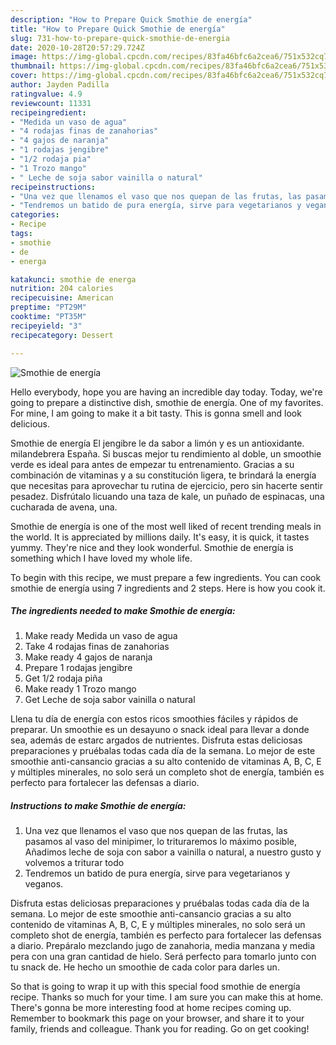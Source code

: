 ```yaml
---
description: "How to Prepare Quick Smothie de energía"
title: "How to Prepare Quick Smothie de energía"
slug: 731-how-to-prepare-quick-smothie-de-energia
date: 2020-10-28T20:57:29.724Z
image: https://img-global.cpcdn.com/recipes/83fa46bfc6a2cea6/751x532cq70/smothie-de-energia-foto-principal.jpg
thumbnail: https://img-global.cpcdn.com/recipes/83fa46bfc6a2cea6/751x532cq70/smothie-de-energia-foto-principal.jpg
cover: https://img-global.cpcdn.com/recipes/83fa46bfc6a2cea6/751x532cq70/smothie-de-energia-foto-principal.jpg
author: Jayden Padilla
ratingvalue: 4.9
reviewcount: 11331
recipeingredient:
- "Medida un vaso de agua"
- "4 rodajas finas de zanahorias"
- "4 gajos de naranja"
- "1 rodajas jengibre"
- "1/2 rodaja pia"
- "1 Trozo mango"
- " Leche de soja sabor vainilla o natural"
recipeinstructions:
- "Una vez que llenamos el vaso que nos quepan de las frutas, las pasamos al vaso del minipimer, lo trituraremos lo máximo posible, Añadimos leche de soja con sabor a vainilla o natural, a nuestro gusto y volvemos a triturar todo"
- "Tendremos un batido de pura energía, sirve para vegetarianos y veganos."
categories:
- Recipe
tags:
- smothie
- de
- energa

katakunci: smothie de energa 
nutrition: 204 calories
recipecuisine: American
preptime: "PT29M"
cooktime: "PT35M"
recipeyield: "3"
recipecategory: Dessert

---
```



![Smothie de energía](https://img-global.cpcdn.com/recipes/83fa46bfc6a2cea6/751x532cq70/smothie-de-energia-foto-principal.jpg)

Hello everybody, hope you are having an incredible day today. Today, we're going to prepare a distinctive dish, smothie de energía. One of my favorites. For mine, I am going to make it a bit tasty. This is gonna smell and look delicious.

Smothie de energía El jengibre le da sabor a limón y es un antioxidante. milandebrera España. Si buscas mejor tu rendimiento al doble, un smoothie verde es ideal para antes de empezar tu entrenamiento. Gracias a su combinación de vitaminas y a su constitución ligera, te brindará la energía que necesitas para aprovechar tu rutina de ejercicio, pero sin hacerte sentir pesadez. Disfrútalo licuando una taza de kale, un puñado de espinacas, una cucharada de avena, una.

Smothie de energía is one of the most well liked of recent trending meals in the world. It is appreciated by millions daily. It's easy, it is quick, it tastes yummy. They're nice and they look wonderful. Smothie de energía is something which I have loved my whole life.


To begin with this recipe, we must prepare a few ingredients. You can cook smothie de energía using 7 ingredients and 2 steps. Here is how you cook it.

<!--inarticleads1-->

##### The ingredients needed to make Smothie de energía:

1. Make ready Medida un vaso de agua
1. Take 4 rodajas finas de zanahorias
1. Make ready 4 gajos de naranja
1. Prepare 1 rodajas jengibre
1. Get 1/2 rodaja piña
1. Make ready 1 Trozo mango
1. Get  Leche de soja sabor vainilla o natural


Llena tu día de energía con estos ricos smoothies fáciles y rápidos de preparar. Un smoothie es un desayuno o snack ideal para llevar a donde sea, además de estarc argados de nutrientes. Disfruta estas deliciosas preparaciones y pruébalas todas cada día de la semana. Lo mejor de este smoothie anti-cansancio gracias a su alto contenido de vitaminas A, B, C, E y múltiples minerales, no solo será un completo shot de energía, también es perfecto para fortalecer las defensas a diario. 

<!--inarticleads2-->

##### Instructions to make Smothie de energía:

1. Una vez que llenamos el vaso que nos quepan de las frutas, las pasamos al vaso del minipimer, lo trituraremos lo máximo posible, Añadimos leche de soja con sabor a vainilla o natural, a nuestro gusto y volvemos a triturar todo
1. Tendremos un batido de pura energía, sirve para vegetarianos y veganos.


Disfruta estas deliciosas preparaciones y pruébalas todas cada día de la semana. Lo mejor de este smoothie anti-cansancio gracias a su alto contenido de vitaminas A, B, C, E y múltiples minerales, no solo será un completo shot de energía, también es perfecto para fortalecer las defensas a diario. Prepáralo mezclando jugo de zanahoria, media manzana y media pera con una gran cantidad de hielo. Será perfecto para tomarlo junto con tu snack de. He hecho un smoothie de cada color para darles un. 

So that is going to wrap it up with this special food smothie de energía recipe. Thanks so much for your time. I am sure you can make this at home. There's gonna be more interesting food at home recipes coming up. Remember to bookmark this page on your browser, and share it to your family, friends and colleague. Thank you for reading. Go on get cooking!

